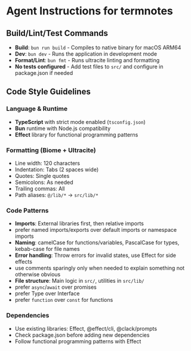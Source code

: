 # Agent Instructions for termnotes

## Build/Lint/Test Commands

- **Build**: `bun run build` - Compiles to native binary for macOS ARM64
- **Dev**: `bun dev` - Runs the application in development mode
- **Format/Lint**: `bun fmt` - Runs ultracite linting and formatting
- **No tests configured** - Add test files to `src/` and configure in package.json if needed

## Code Style Guidelines

### Language & Runtime

- **TypeScript** with strict mode enabled (`tsconfig.json`)
- **Bun** runtime with Node.js compatibility
- **Effect** library for functional programming patterns

### Formatting (Biome + Ultracite)

- Line width: 120 characters
- Indentation: Tabs (2 spaces wide)
- Quotes: Single quotes
- Semicolons: As needed
- Trailing commas: All
- Path aliases: `@/lib/*` → `src/lib/*`

### Code Patterns

- **Imports**: External libraries first, then relative imports
- prefer named imports/exports over default imports or namespace imports
- **Naming**: camelCase for functions/variables, PascalCase for types, kebab-case for file names
- **Error handling**: Throw errors for invalid states, use Effect for side effects
- use comments sparingly only when needed to explain something not otherwise obvious
- **File structure**: Main logic in `src/`, utilities in `src/lib/`
- prefer `async`/`await` over promises
- prefer Type over Interface
- prefer `function` over `const` for functions

### Dependencies

- Use existing libraries: Effect, @effect/cli, @clack/prompts
- Check package.json before adding new dependencies
- Follow functional programming patterns with Effect
